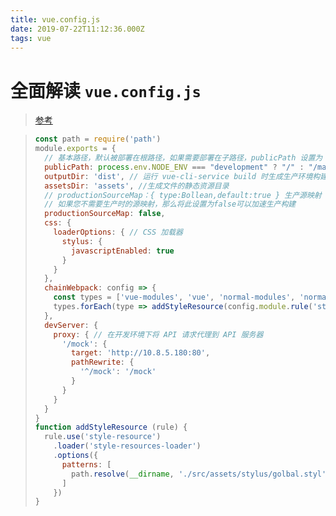 ```yaml
---
title: vue.config.js
date: 2019-07-22T11:12:36.000Z
tags: vue
---
```


# 全面解读 `vue.config.js`

> [参考](https://cli.vuejs.org/zh/config/)

> ```javascript
> const path = require('path')
> module.exports = {
>   // 基本路径，默认被部署在根路径，如果需要部署在子路径，publicPath 设置为 /example/
>   publicPath: process.env.NODE_ENV === "development" ? "/" : "/mallActivity/",
>   outputDir: 'dist', // 运行 vue-cli-service build 时生成生产环境构建文件的目录
>   assetsDir: 'assets', //生成文件的静态资源目录
>   // productionSourceMap：{ type:Bollean,default:true } 生产源映射
>   // 如果您不需要生产时的源映射，那么将此设置为false可以加速生产构建
>   productionSourceMap: false,
>   css: {
>     loaderOptions: { // CSS 加载器
>       stylus: {
>         javascriptEnabled: true
>       }
>     }
>   },
>   chainWebpack: config => {
>     const types = ['vue-modules', 'vue', 'normal-modules', 'normal']
>     types.forEach(type => addStyleResource(config.module.rule('stylus').oneOf(type)))
>   },
>   devServer: {
>     proxy: { // 在开发环境下将 API 请求代理到 API 服务器
>       '/mock': {
>         target: 'http://10.8.5.180:80',
>         pathRewrite: {
>           '^/mock': '/mock'
>         }
>       }
>     }
>   }
> }
> function addStyleResource (rule) {
>   rule.use('style-resource')
>     .loader('style-resources-loader')
>     .options({
>       patterns: [
>         path.resolve(__dirname, './src/assets/stylus/golbal.styl')
>       ]
>     })
> }
> ```
